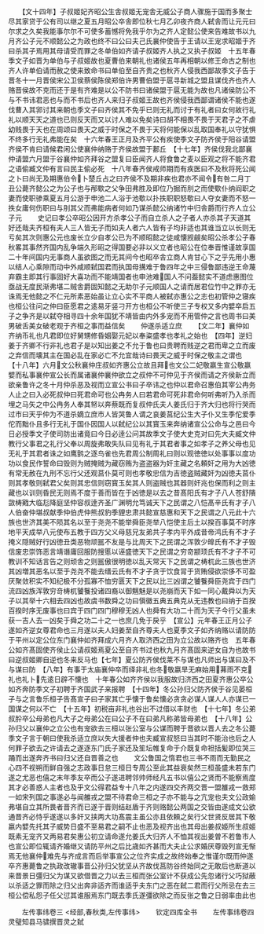 <!-- { "loadSidebar": true } -->
　　【文十四年】子叔姬妃齐昭公生舎叔姬无宠舎无威公子商人骤施于国而多聚士尽其家贷于公有司以继之夏五月昭公卒舎即位秋七月乙卯夜齐商人弑舎而让元元曰尔求之久矣我能事尔尔不可使多蓄憾将免我乎尔为之齐人定懿公使来告难故书以九月齐公子元不顺懿公之为政也终不曰公曰夫己氏襄仲使告于王请以王宠求昭姬于齐曰杀其子焉用其母请受而罪之冬单伯如齐请子叔姬齐人执之又执子叔姬　十五年春季文子如晋为单伯与子叔姬故也夏曹伯来朝礼也诸侯五年再相朝以修王命古之制也齐人许单伯请而赦之使来致命书曰单伯至自齐贵之也秋齐人侵我西鄙故季文子告于晋冬十一月晋侯宋公卫侯蔡侯陈侯郑伯许男曹伯盟于扈寻新城之盟且谋伐齐也齐人赂晋侯故不克而还于是有齐难是以公不防书曰诸侯盟于扈无能为故也凡诸侯防公不与不书讳君恶也与而不书后也齐人来归子叔姬王故也齐侯侵我西鄙谓诸侯不能也遂伐曹入其郛讨其来朝也季文子曰齐侯其不免乎已则无礼而讨于有礼者曰女何故行礼礼以顺天天之道也已则反天而又以讨人难以免矣诗曰胡不相畏不畏于天君子之不虐幼贱畏于天也在周颂曰畏天之威于时保之不畏于天将何能保以乱取国奉礼以守犹惧不终多行无礼弗能在矣　十六年春王正月及齐平公有疾使季文子防齐侯于阳谷请盟齐侯不肯曰请候君闲公使襄仲纳赂于齐侯故盟于郪丘　【十七年】齐侯伐我北鄙襄仲请盟六月盟于谷襄仲如齐拜谷之盟复曰臣闻齐人将食鲁之麦以臣观之将不能齐君之语偷臧文仲有言曰民主偷必死　十八年春齐侯戒师期而有疾医曰不及秋将死公闻之卜曰尚无及期惠伯令卜楚丘占之曰齐侯不及期非疾也君亦不闻令有咎二月丁丑公薨齐懿公之为公子也与邴歜之父争田弗胜及即位乃掘而刖之而使歜仆纳阎职之妻而使职骖乘夏五月公游于申池二人浴于池歜以扑抶职职怒歜曰人夺女妻而不怒一抶女庸何伤职曰与刖其父而弗能病者何如乃谋杀懿公纳诸竹中归舎爵而行齐人立公子元
　　史记曰孝公卒昭公因开方杀孝公子而自立杀人之子者人亦杀其子天道其好还哉夫齐桓有夫人三人皆无子而如夫人者六人皆有子均非适也其谁当立以长则无亏矣其次则惠公元也废长立少自孝公已为不顺昭懿之徒咸懐觊觎矣昭公杀孝公子春秋畧其事然齐国内乱争端久形昭之得国要必非以义立者也昭公在位奉晋惟谨故享国二十年间国内无事商人虽欲图之而无其间今也昭卒舎立商人肯甘心下之乎先用小惠以结人心乘隙而动中外咸顺弑国君而执国母搆难于鲁四年之中三侵鲁鄙违逆王命蔑弃霸主即其行事固好大喜功而不能靖国者也申池难国人不问葢懿实不道虑惠图位亟战无度民渐弗堪二贼舎爵固知懿之无助尔子元顺国人之请而居君位竹中之罪亦无诛焉无他懿之不仁元所素恶始虽让立心实不平商人被弑亦惠公之志也初管仲之寝疾也桓公往问之仲曰臣愿君之逺易牙竖刁开方也桓公不听使三子专权又多内嬖卒启五子之争齐是以弑夺相寻四十余年国犹不靖皆由内外多宠而不用管仲之言也周书曰美男破舌美女破老观于齐桓之事而益信矣
　　仲遂杀适立庶
　　【文二年】襄仲如齐纳币礼也凡君即位好舅甥修昏姻娶元妃以奉粢盛孝也孝礼之始也　【四年】逆妇姜于齐卿不行非礼也君子是以知出姜之不允于鲁也曰贵聘而贱逆之君而卑之立而废之弃信而壊其主在国必乱在家必亡不允宜哉诗曰畏天之威于时保之敬主之谓也　【十八年】六月文公秋襄仲庄叔如齐惠公立故且拜也文公二妃敬嬴生宣公敬嬴嬖而私事襄仲宣公长而属诸襄仲襄仲欲立之叔仲不可仲见于齐侯而请之齐侯新立而欲亲鲁许之冬十月仲杀恶及视而立宣公书曰子卒讳之也仲以君命召惠伯其宰公冉务人止之曰入必死叔仲曰死君命可也公冉务人曰若君命可死非君命何听弗听乃入杀而埋之马矢之中公冉务人奉其帑以奔蔡既而复叔仲氏夫人姜氏归于齐大归也将行哭而过市曰天乎仲为不道杀嫡立庶市人皆哭鲁人谓之哀姜莒纪公生大子仆又生季佗爱季佗而黜仆且多行无礼于国仆因国人以弑纪公以其寳玉来奔纳诸宣公公命与之邑曰今日必授季文子使司防出诸竟曰今日必逹公问其故季文子使大史克对曰先大夫臧文仲教行父事君之礼行父奉以周旋弗敢失队曰见有礼于其君者事之如孝子之养父母也见无礼于其君者诛之如鹰鹯之逐鸟雀也先君周公制周礼曰则以观徳徳以处事事以度功功以食民作誓命曰毁则为贼掩贼为藏窃贿为盗盗器为奸主藏之名頼奸之用为大凶徳有常无赦在九刑不忘行父还观莒仆莫可则也孝敬忠信为吉徳盗贼藏奸为凶徳夫莒仆则其孝敬则弑君父矣则其忠信则窃寳玉矣其人则盗贼也其器则奸兆也保而利之则主藏也以训则昏民无则焉不度于善而皆在于凶徳是以去之昔髙阳氏有才子八人苍舒隤敳梼戭大临尨降庭坚仲容叔逹齐圣广渊明允笃诚天下之民谓之八恺髙辛氏有才子八人伯奋仲堪叔献季仲伯虎仲熊叔豹季貍忠肃共懿宣慈惠和天下之民谓之八元此十六族也世济其美不陨其名以至于尧尧不能举舜臣尧举八恺使主后土以揆百事莫不时序地平天成举八元使布五教于四方父义母慈兄友弟共子孝内平外成昔帝鸿氏有不才子掩义隠贼好行凶徳丑类恶物顽嚚不友是与比周天下之民谓之浑敦少皥氏有不才子毁信废忠崇饰恶言靖谮庸回服防搜慝以诬盛徳天下之民谓之穷竒颛顼氏有不才子不可教训不知话言告之则顽舎之则嚚傲很明徳以乱天常天下之民谓之梼杌此三族也世济其凶増其恶名以至于尧尧不能去缙云氏有不才子贪于饮食冐于货贿侵欲崇侈不可盈厌聚敛积实不知纪极不分孤寡不恤穷匮天下之民以比三凶谓之饕餮舜臣尧宾于四门流四凶族浑敦穷竒梼杌饕餮投诸四裔以御魑魅是以尧崩而天下如一同心戴舜以为天子以其举十六相去四凶也故虞书数舜之功曰愼徽五典五典克从无违教也曰纳于百揆百揆时序无废事也曰宾于四门四门穆穆无凶人也舜有大功二十而为天子今行父虽未获一吉人去一凶矣于舜之功二十之一也庶几免于戾乎　【宣公】元年春王正月公子遂如齐逆女尊君命也三月遂以夫人妇姜至自齐尊夫人也夏季文子如齐纳赂以请防防于平州以定公位东门襄仲如齐拜成六月齐人取济西之田为立公故以赂齐也　五年春公如齐髙固使齐侯止公请叔姬焉夏公至自齐书过也秋九月齐髙固来逆女自为也故书曰逆叔姬卿自逆也冬来反马也【七年】夏公防齐侯伐莱不与谋也凡师出与谋曰及不与谋曰防　【八年】有事于太庙襄仲卒而绎非礼也冬敬嬴旱无麻始用茀雨不克礼也礼卜先逺日辟不懐也　十年春公如齐齐侯以我服故归济西之田夏齐惠公卒公如齐奔防季文子初聘于齐国武子来报聘　【十四年】冬公孙归父防齐侯于谷见晏桓子与之言鲁乐桓子告髙宣子曰子家其亡乎懐于鲁矣懐必贪贪必谋人谋人人亦谋已一国谋之何以不亡　【十五年】初税亩非礼也谷出不过借以丰财也　【十七年】冬公弟叔肸卒公母弟也凡大子之母弟公在曰公子不在曰弟凡称弟皆母弟也　【十八年】公孙归父以襄仲之立公也有宠欲去三桓以张公室与公谋而聘于晋欲以晋人去之冬公薨季文子言于朝曰使我杀适立庶以失大援者仲也夫臧宣叔怒曰当其时不能治也后之人何罪子欲去之许请去之遂逐东门氏子家还及笙坛帷复命于介既复命袒括髪即位哭三踊而出遂奔齐书曰归父还自晋善之也
　　文公鲁国之惰君也三书不雨而无勤民之心四不视朔而鲜自强之志政事日怠三桓日专周公至此其益衰矣然三桓虽盛未若东门遂之尤恶也僖之末年季友卒而公子遂进聘邻帅师经凡五书以僖公之贤而不能察焉度其才必善惑人主者也及乎文公得君益专十八年之内遂四交齐两交晋一盟雒戎一救郑一如宋列国之事遂必与闻雒戎之盟不待君命三桓之子亦不能与之亢宠也夫文公政媮弗堪自立其所畏者晋齐而已遂于晋则结赵盾于齐则赂懿公两国之交皆由遂成文公欲通晋齐必恃乎遂遂以多奸又挟两大功髙震主虽公亦且依頼之矣行父世贤反居其下敬嬴内嬖先托其子威势日盛不至易君之嗣不止也恶及视齐出也其母出姜叔姬所生叔姬既素无宠齐又两易君矣惠公初立请命遂允姜氏大归齐人不恤其视出姜曽不若鲁市人也宣公即位辄请齐婚继又请防平州之后比歳如齐甚而大夫止公求婚厌尊毁列宣无惭焉无他襄仲难先与齐成言而后举事宣公之位齐实成之故终始奉之惟谨尔既而仲遂卒齐惠薨鲁之执政改辙事晋公孙归父犹坚从齐故伐莒防谷终始同之无敢后也断道以来晋景日彊归父为谋又欲借晋之力以去三桓而张公室计不获成公先忽诸行父巧狱蔽以杀适之罪而除之归父出奔非适齐而谁适乎夫东门之恶在弑二君而行父所忌在去三桓公偿私怨子任父愆其谁服焉东门既去季氏遂彊欲除之而反张之鲁之日弱率由此也

　　左传事纬卷三
<经部,春秋类,左传事纬>
　　钦定四库全书
　　左传事纬卷四　　　　　灵璧知县马骕撰晋灵之弑
